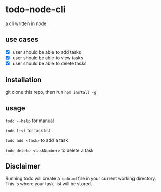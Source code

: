 # todo-node-cli
a cli written in node

## use cases
- [x] user should be able to add tasks
- [x] user should be able to view tasks
- [x] user should be able to delete tasks

## installation
git clone this repo, then run `npm install -g`

## usage
`todo --help` for manual

`todo list` for task list

`todo add <task>` to add a task

`todo delete <taskNumber>` to delete a task

## Disclaimer
Running todo will create a `todo.md` file in your current working directory. This is where your task list will be stored.








